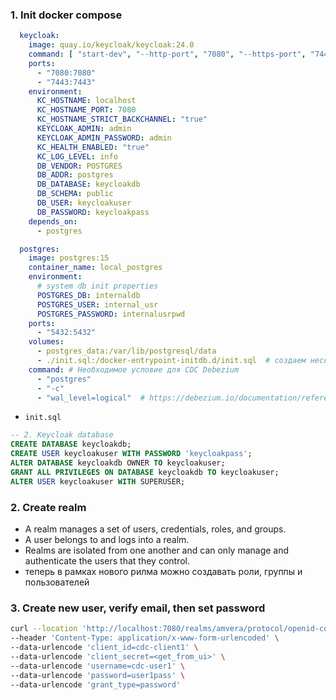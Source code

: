 ### 1. Init docker compose
```yaml
  keycloak:
    image: quay.io/keycloak/keycloak:24.0
    command: [ "start-dev", "--http-port", "7080", "--https-port", "7443" ]
    ports:
      - "7080:7080"
      - "7443:7443"
    environment:
      KC_HOSTNAME: localhost
      KC_HOSTNAME_PORT: 7080
      KC_HOSTNAME_STRICT_BACKCHANNEL: "true"
      KEYCLOAK_ADMIN: admin
      KEYCLOAK_ADMIN_PASSWORD: admin
      KC_HEALTH_ENABLED: "true"
      KC_LOG_LEVEL: info
      DB_VENDOR: POSTGRES
      DB_ADDR: postgres
      DB_DATABASE: keycloakdb
      DB_SCHEMA: public
      DB_USER: keycloakuser
      DB_PASSWORD: keycloakpass
    depends_on:
      - postgres

  postgres:
    image: postgres:15
    container_name: local_postgres
    environment:
      # system db init properties
      POSTGRES_DB: internaldb
      POSTGRES_USER: internal_usr
      POSTGRES_PASSWORD: internalusrpwd
    ports:
      - "5432:5432"
    volumes:
      - postgres_data:/var/lib/postgresql/data
      - ./init.sql:/docker-entrypoint-initdb.d/init.sql  # создаем несколько тестовых БД c пользователями
    command: # Необходимое условие для CDC Debezium
      - "postgres"
      - "-c"
      - "wal_level=logical"  # https://debezium.io/documentation/reference/stable/connectors/postgresql.html#:~:text=Configuring%20the%20PostgreSQL-,server,-If%20you%20are
```
- `init.sql`
```sql
-- 2. Keycloak database
CREATE DATABASE keycloakdb;
CREATE USER keycloakuser WITH PASSWORD 'keycloakpass';
ALTER DATABASE keycloakdb OWNER TO keycloakuser;
GRANT ALL PRIVILEGES ON DATABASE keycloakdb TO keycloakuser;
ALTER USER keycloakuser WITH SUPERUSER;
```

### 2. Create realm

- A realm manages a set of users, credentials, roles, and groups. 
- A user belongs to and logs into a realm. 
- Realms are isolated from one another and can only manage and authenticate the users that they control.
- теперь в рамках нового рилма можно создавать роли, группы и пользователей

### 3. Create new user, verify email, then set password

```bash
curl --location 'http://localhost:7080/realms/amvera/protocol/openid-connect/token' \
--header 'Content-Type: application/x-www-form-urlencoded' \
--data-urlencode 'client_id=cdc-client1' \
--data-urlencode 'client_secret=<get_from_ui>' \
--data-urlencode 'username=cdc-user1' \
--data-urlencode 'password=user1pass' \
--data-urlencode 'grant_type=password'
```
